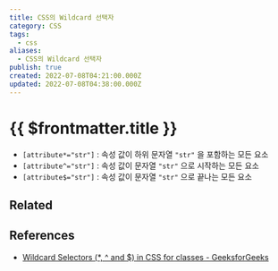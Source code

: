 ```yaml
---
title: CSS의 Wildcard 선택자
category: CSS
tags:
  - css
aliases:
  - CSS의 Wildcard 선택자
publish: true
created: 2022-07-08T04:21:00.000Z
updated: 2022-07-08T04:38:00.000Z
---
```


# {{ $frontmatter.title }}

- `[attribute*="str"]` : 속성 값이 하위 문자열 `"str"` 을 포함하는 모든 요소
- `[attribute^="str"]` : 속성 값이 문자열 `"str"` 으로 시작하는 모든 요소
- `[attribute$="str"]` : 속성 값이 문자열 `"str"` 으로 끝나는 모든 요소

## Related

## References

- [Wildcard Selectors (\*, ^ and $) in CSS for classes - GeeksforGeeks](https://www.geeksforgeeks.org/wildcard-selectors-and-in-css-for-classes/)
